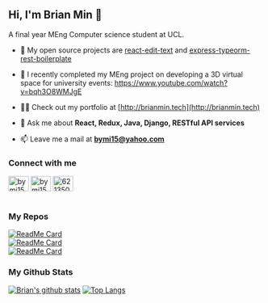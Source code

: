 ## Hi, I'm Brian Min 👋
A final year MEng Computer science student at UCL.

- 🔭 My open source projects are [react-edit-text](https://github.com/bymi15/react-edit-text) and [express-typeorm-rest-boilerplate](https://github.com/bymi15/express-typeorm-rest-boilerplate)

- 🌱 I recently completed my MEng project on developing a 3D virtual space for university events: https://www.youtube.com/watch?v=bqh3O8WMJgE

- 👨‍💻 Check out my portfolio at [http://brianmin.tech](http://brianmin.tech)

- 💬 Ask me about **React, Redux, Java, Django, RESTful API services**

- 📫 Leave me a mail at **bymi15@yahoo.com**

### Connect with me

<a href="https://www.leetcode.com/bymi15" target="blank"><img align="center" src="https://cdn.jsdelivr.net/npm/simple-icons@3.0.1/icons/leetcode.svg" alt="bymi15" height="30" width="40" /></a>
<a href="https://linkedin.com/in/bymi15" target="blank"><img align="center" src="https://cdn.jsdelivr.net/npm/simple-icons@3.0.1/icons/linkedin.svg" alt="bymi15" height="30" width="40" /></a>
<a href="https://stackoverflow.com/users/6213508" target="blank"><img align="center" src="https://cdn.jsdelivr.net/npm/simple-icons@3.0.1/icons/stackoverflow.svg" alt="6213508" height="30" width="40" /></a>
<br/><br/>

### My Repos

[![ReadMe Card](https://github-readme-stats.vercel.app/api/pin/?username=bymi15&repo=express-typeorm-rest-boilerplate&theme=react)](https://github.com/bymi15/express-typeorm-rest-boilerplate)
<br/>
[![ReadMe Card](https://github-readme-stats.vercel.app/api/pin/?username=bymi15&repo=react-edit-text&theme=react)](https://github.com/bymi15/react-edit-text)
<br/>
[![ReadMe Card](https://github-readme-stats.vercel.app/api/pin/?username=bymi15&repo=uniworldsrc&theme=react)](https://github.com/bymi15/uniworldsrc)


### My Github Stats

[![Brian's github stats](https://github-readme-stats.vercel.app/api?username=bymi15&show_icons=true&theme=react)](https://github.com/bymi15)
[![Top Langs](https://github-readme-stats.vercel.app/api/top-langs/?username=bymi15&layout=compact&theme=react&langs_count=7&hide=CSS,ShaderLab)](https://github.com/bymi15)
